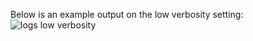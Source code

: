 Below is an example output on the low verbosity setting:  
![logs low verbosity](https://github.com/viktorchernev/DescribeCompiler/assets/72315339/1006c3ee-422c-49eb-ac78-2e235af810d1)
